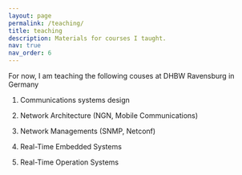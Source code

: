 ```yaml
---
layout: page
permalink: /teaching/
title: teaching
description: Materials for courses I taught.
nav: true
nav_order: 6
---
```


For now, I am teaching the following couses at DHBW Ravensburg in Germany 

1) Communications systems design  
  
2) Network Architecture (NGN, Mobile Communications)  
  
3) Network Managements (SNMP, Netconf)  

4) Real-Time Embedded Systems  

5) Real-Time Operation Systems  
 

